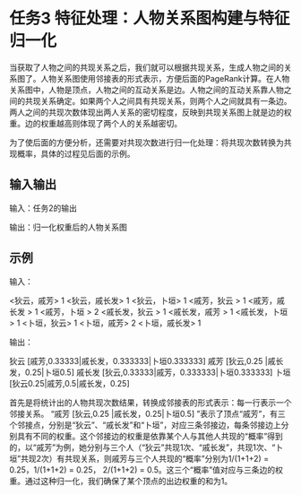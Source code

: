 # 任务3  特征处理：人物关系图构建与特征归一化

当获取了人物之间的共现关系之后，我们就可以根据共现关系，生成人物之间的关系图了。人物关系图使用邻接表的形式表示，方便后面的PageRank计算。在人物关系图中，人物是顶点，人物之间的互动关系是边。人物之间的互动关系靠人物之间的共现关系确定。如果两个人之间具有共现关系，则两个人之间就具有一条边。两人之间的共现次数体现出两人关系的密切程度，反映到共现关系图上就是边的权重。边的权重越高则体现了两个人的关系越密切。

为了使后面的方便分析，还需要对共现次数进行归一化处理：将共现次数转换为共现概率，具体的过程见后面的示例。

## 输入输出

输入：任务2的输出

输出：归一化权重后的人物关系图

## 示例

输入：
 
<狄云，戚芳> 1
<狄云，戚长发> 1
<狄云，卜垣> 1
<戚芳，狄云 > 1
<戚芳，戚长发 > 1
<戚芳，卜垣 > 2
<戚长发，狄云 > 1
<戚长发，戚芳 > 1
<戚长发，卜垣 > 1
<卜垣，狄云> 1
<卜垣，戚芳> 2
<卜垣，戚长发> 1
 
输出：

狄云 [戚芳,0.33333|戚长发，0.333333|卜垣0.333333]
戚芳 [狄云,0.25 |戚长发，0.25|卜垣0.5]
戚长发 [狄云,0.33333|戚芳，0.333333|卜垣0.333333]
卜垣 [狄云0.25|戚芳,0.5|戚长发，0.25]

首先是将统计出的人物共现次数结果，转换成邻接表的形式表示：每一行表示一个邻接关系。
“戚芳 [狄云,0.25 |戚长发，0.25|卜垣0.5] ”表示了顶点“戚芳”，有三个邻接点，分别是“狄云”、“戚长发”和“卜垣”，对应三条邻接边，每条邻接边上分别具有不同的权重。这个邻接边的权重是依靠某个人与其他人共现的“概率”得到的，以“戚芳”为例，她分别与三个人（“狄云”共现1次、“戚长发”，共现1次、“卜垣”共现2次）有共现关系，则戚芳与三个人共现的“概率”分别为1/(1+1+2) = 0.25，1/(1+1+2) = 0.25， 2/(1+1+2) = 0.5。这三个“概率”值对应与三条边的权重。通过这种归一化，我们确保了某个顶点的出边权重的和为1。
